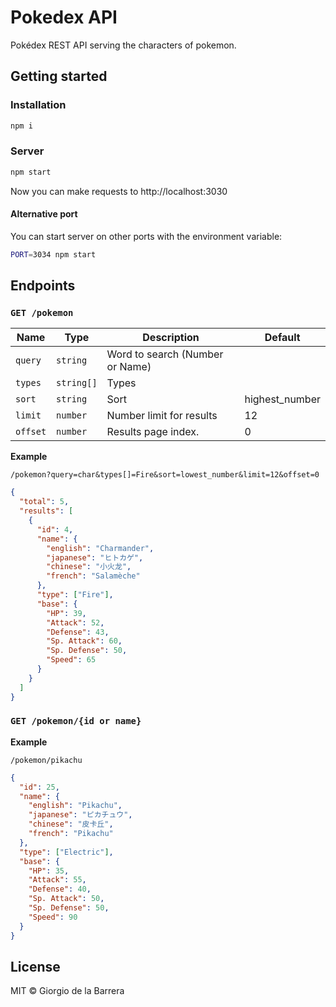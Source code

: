 # Pokedex API

Pokédex REST API serving the characters of pokemon.

## Getting started

### Installation

```sh
npm i
```

### Server

```sh
npm start
```

Now you can make requests to http://localhost:3030

#### Alternative port

You can start server on other ports with the environment variable:

```sh
PORT=3034 npm start
```


## Endpoints

### `GET /pokemon`


| Name     | Type       | Description                     | Default        |
| -------- | ---------- | ------------------------------- | -------------- |
| `query`  | `string`   | Word to search (Number or Name) |                |
| `types`  | `string[]` | Types                           |                |
| `sort`   | `string`   | Sort                            | highest_number | a_z | z_a) | lowest_number |
| `limit`  | `number`   | Number limit for results        | 12             |
| `offset` | `number`   | Results page index.             | 0              |

**Example**

`/pokemon?query=char&types[]=Fire&sort=lowest_number&limit=12&offset=0`

```json
{
  "total": 5,
  "results": [
    {
      "id": 4,
      "name": {
        "english": "Charmander",
        "japanese": "ヒトカゲ",
        "chinese": "小火龙",
        "french": "Salamèche"
      },
      "type": ["Fire"],
      "base": {
        "HP": 39,
        "Attack": 52,
        "Defense": 43,
        "Sp. Attack": 60,
        "Sp. Defense": 50,
        "Speed": 65
      }
    }
  ]
}
```

### `GET /pokemon/{id or name}`

**Example**

`/pokemon/pikachu`

```json
{
  "id": 25,
  "name": {
    "english": "Pikachu",
    "japanese": "ピカチュウ",
    "chinese": "皮卡丘",
    "french": "Pikachu"
  },
  "type": ["Electric"],
  "base": {
    "HP": 35,
    "Attack": 55,
    "Defense": 40,
    "Sp. Attack": 50,
    "Sp. Defense": 50,
    "Speed": 90
  }
}
```

## License

MIT © Giorgio de la Barrera

